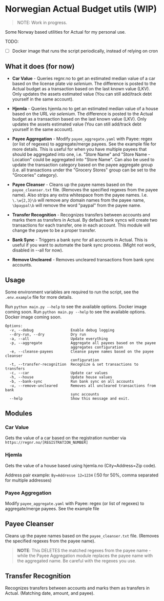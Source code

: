 # Norwegian Actual Budget utils (WIP)

> NOTE: Work in progress.

Some Norway based utilities for Actual for my personal use.

TODO:

- [ ] Docker image that runs the script periodically, instead of relying on cron

## What it does (for now)

- **Car Value** - Queries regnr.no to get an estimated median value of a car based on the license plate _via selenium_.
  The difference is posted to the Actual budget as a transaction based on the last known value (LKV). Only updates the
  assets estimated value (You can still add/track debt yourself in the same account).

- **Hjemla** - Queries hjemla.no to get an estimated median value of a house based on the URL _via selenium_. The
  difference is posted to the Actual budget as a transaction based on the last known value (LKV). Only updates the
  assets estimated value (You can still add/track debt yourself in the same account).

- **Payee Aggregation** - Modify `payee_aggregate.yaml` with Payee: regex (or list of regexes) to aggregate/merge
  payees. See the example file for more details. This is useful for when you have multiple payees that should be
  aggregated into one, i.e. "Store Name" and "Store Name - Location" could be aggregated into "Store Name". Can also
  be used to update the transaction category based on the payee aggregate group (i.e. all transactions under the
  "Grocery Stores" group can be set to the "Groceries" category).

- **Payee Cleanser** - Cleans up the payee names based on the `payee_cleanser.txt` file. (Removes the specified regexes
  from the payee name). Also strips any extra whitespace from the payee names. I.e. `\.\w{2,3}\b` will remove any domain
  names from the payee name, `\bpaypal\b` will remove the word "paypal" from the payee name.

- **Transfer Recognition** - Recognizes transfers between accounts and marks them as transfers in Actual. By default
  bank syncs will create two transactions for each transfer, one in each account. This module will change the payee to
  be a proper transfer.

- **Bank Sync** - Triggers a bank sync for all accounts in Actual. This is useful if you want to automate the bank sync
  process. (Might not work, disabled in --all for now).

- **Remove Uncleared** - Removes uncleared transactions from bank sync accounts.

## Usage

Some environment variables are required to run the script, see the `.env.example` file for more details.

Run `python main.py --help` to see the available options. Docker image coming soon.
Run `python main.py --help` to see the available options. Docker image coming soon.

```shell
Options:
  -v, --debug                 Enable debug logging
  --dry-run, --dry            Dry run
  -a, --all                   Update everything
  -p, --aggregate             Aggregate all payees based on the payee
                              aggregates configuration
  -e, --cleanse-payees        Cleanse payee names based on the payee cleanser
                              configuration
  -t, --transfer-recognition  Recognize & set transactions to transfers
  -c, --car                   Update car values
  -h, --house                 Update house values
  -b, --bank-sync             Run bank sync on all accounts
  -u, --remove-uncleared      Removes all uncleared transactions from bank
                              sync accounts
  --help                      Show this message and exit.
  ```

## Modules

### Car Value

Gets the value of a car based on the registration number via `https://regnr.no/[REGISTRATION_NUMBER]`

### Hjemla

Gets the value of a house based using hjemla.no (City=Address=Zip code).

Address pair example: `By=Addresse 12=1234` (:50 for 50%, comma separated for multiple addresses)

### Payee Aggregation

Modify `payee_aggregate.yaml` with Payee: regex (or list of regexes) to aggregate/merge payees. See the example file

## Payee Cleanser

Cleans up the payee names based on the `payee_cleanser.txt` file. (Removes the specified regexes from the payee name).

> **NOTE**: This DELETES the matched regexes from the payee name - while the Payee Aggregation module replaces the payee
> name with the aggregated name. Be careful with the regexes you use.

## Transfer Recognition

Recognizes transfers between accounts and marks them as transfers in Actual. (Matching date, amount, and payee).